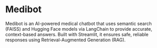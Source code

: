 # Medibot
Medibot is an AI-powered medical chatbot that uses semantic search (FAISS) and Hugging Face models via LangChain to provide accurate, context-based answers. Built with Streamlit, it ensures safe, reliable responses using Retrieval-Augmented Generation (RAG).
